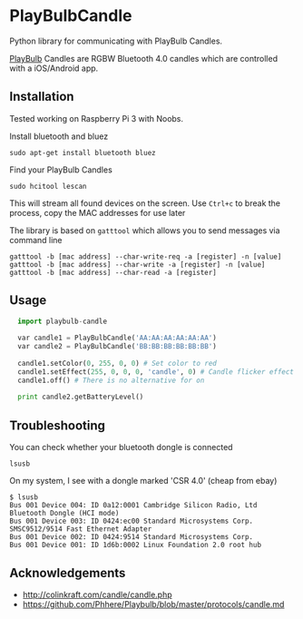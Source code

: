 # PlayBulbCandle
Python library for communicating with PlayBulb Candles.

[PlayBulb](http://www.playbulb.com/en/index.html) Candles are RGBW Bluetooth 4.0 candles which are controlled with a iOS/Android app. 

## Installation

Tested working on Raspberry Pi 3 with Noobs.

Install bluetooth and bluez

    sudo apt-get install bluetooth bluez

Find your PlayBulb Candles

    sudo hcitool lescan

This will stream all found devices on the screen. Use `Ctrl+c` to break the process, copy the MAC addresses for use later

The library is based on `gatttool` which allows you to send messages via command line

    gatttool -b [mac address] --char-write-req -a [register] -n [value]
    gatttool -b [mac address] --char-write -a [register] -n [value]
    gatttool -b [mac address] --char-read -a [register]

## Usage

```python
  import playbulb-candle
  
  var candle1 = PlayBulbCandle('AA:AA:AA:AA:AA:AA')
  var candle2 = PlayBulbCandle('BB:BB:BB:BB:BB:BB')
  
  candle1.setColor(0, 255, 0, 0) # Set color to red
  candle1.setEffect(255, 0, 0, 0, 'candle', 0) # Candle flicker effect in white
  candle1.off() # There is no alternative for on
  
  print candle2.getBatteryLevel()
```  

## Troubleshooting

You can check whether your bluetooth dongle is connected

    lsusb
    
On my system, I see with a dongle marked 'CSR 4.0' (cheap from ebay)

    $ lsusb
    Bus 001 Device 004: ID 0a12:0001 Cambridge Silicon Radio, Ltd Bluetooth Dongle (HCI mode)
    Bus 001 Device 003: ID 0424:ec00 Standard Microsystems Corp. SMSC9512/9514 Fast Ethernet Adapter
    Bus 001 Device 002: ID 0424:9514 Standard Microsystems Corp.
    Bus 001 Device 001: ID 1d6b:0002 Linux Foundation 2.0 root hub

## Acknowledgements
* http://colinkraft.com/candle/candle.php
* https://github.com/Phhere/Playbulb/blob/master/protocols/candle.md
